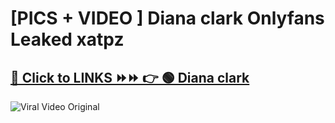 
 # [PICS + VIDEO ] Diana clark Onlyfans Leaked xatpz

## <h2><a href="https://clipsfans.com/Diana_clark&ref=git">🔗 Click to LINKS ⏩⏩ 👉 🟢 Diana clark </a></h2>

<a href="https://clipsfans.com/Diana_clark&ref=git" rel="nofollow" data-target="animated-image.originalLink"><img src="https://i.ibb.co.com/xMMVF88/686577567.gif" alt="Viral Video Original" style="max-width: 100%; display: inline-block;" data-target="animated-image.originalImage"></a>

